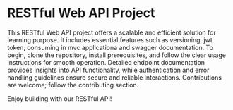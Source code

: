 # RESTful Web API Project
This RESTful Web API project offers a scalable and efficient solution for learning purpose. It includes essential features such as versioning, jwt token, consuming in mvc applicationa and swagger documentation. To begin, clone the repository, install prerequisites, and follow the clear usage instructions for smooth operation. Detailed endpoint documentation provides insights into API functionality, while authentication and error handling guidelines ensure secure and reliable interactions. Contributions are welcome; follow the contributing section. 

Enjoy building with our RESTful API!
